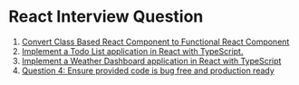 # React Interview Question

1. [Convert Class Based React Component to Functional React Component](https://github.com/darshakmehta/react-interview-questions/tree/main/react-interview-questions/question1)
2. [Implement a Todo List application in React with TypeScript.](https://github.com/darshakmehta/react-interview-questions/tree/main/react-interview-questions/question2)
3. [Implement a Weather Dashboard application in React with TypeScript](https://github.com/darshakmehta/react-interview-questions/tree/main/react-interview-questions/question3)
4. [Question 4: Ensure provided code is bug free and production ready](https://github.com/darshakmehta/react-interview-questions/tree/main/react-interview-questions/question4)

